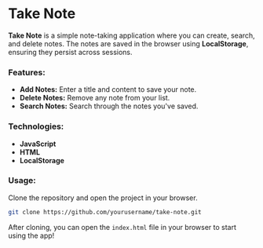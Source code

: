 # Take Note

**Take Note** is a simple note-taking application where you can create, search, and delete notes. The notes are saved in the browser using **LocalStorage**, ensuring they persist across sessions. 

### Features:
- **Add Notes:** Enter a title and content to save your note.
- **Delete Notes:** Remove any note from your list.
- **Search Notes:** Search through the notes you've saved.

### Technologies:
- **JavaScript**
- **HTML**
- **LocalStorage**

### Usage:
Clone the repository and open the project in your browser.
```bash
git clone https://github.com/yourusername/take-note.git
```

After cloning, you can open the `index.html` file in your browser to start using the app!
